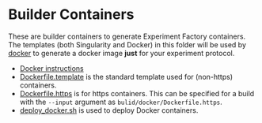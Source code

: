 # Builder Containers

These are builder containers to generate Experiment Factory containers. The templates
(both Singularity and Docker) in this folder will be used by [docker](docker) to
generate a docker image **just** for your experiment protocol.

 - [Docker instructions](builder/README.md)
 - [Dockerfile.template](Dockerfile.template) is the standard template used for (non-https) containers.
 - [Dockerfile.https](Dockerfile.https) is for https containers. This can be specified for a build with the `--input` argument as `bulid/docker/Dockerfile.https`.
 - [deploy_docker.sh](../../../../script/deploy_docker.sh) is used to deploy Docker containers.
